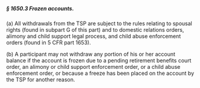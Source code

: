 ##### § 1650.3 Frozen accounts. #####

(a) All withdrawals from the TSP are subject to the rules relating to spousal rights (found in subpart G of this part) and to domestic relations orders, alimony and child support legal process, and child abuse enforcement orders (found in 5 CFR part 1653).

(b) A participant may not withdraw any portion of his or her account balance if the account is frozen due to a pending retirement benefits court order, an alimony or child support enforcement order, or a child abuse enforcement order, or because a freeze has been placed on the account by the TSP for another reason.